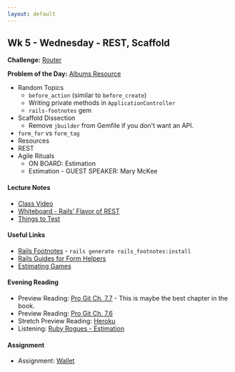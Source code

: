 ```yaml
---
layout: default
---
```


## Wk 5 - Wednesday - REST, Scaffold

**Challenge:** [Router](https://github.com/masonfmatthews/rails_assignments/blob/master/challenges/rails_router.md)

**Problem of the Day:** [Albums Resource](https://github.com/masonfmatthews/rails_assignments/blob/master/exercises/albums_resource)

* Random Topics
  * `before_action` (similar to `before_create`)
  * Writing private methods in `ApplicationController`
  * `rails-footnotes` gem
* Scaffold Dissection
  * Remove `jbuilder` from Gemfile if you don't want an API.
* `form_for` vs `form_tag`
* Resources
* REST
* Agile Rituals
  * ON BOARD: Estimation
  * Estimation - GUEST SPEAKER: Mary McKee

#### Lecture Notes

* [Class Video](https://youtu.be/XcaqVqr46A8)
* [Whiteboard - Rails' Flavor of REST](http://tiyd-rails.s3.amazonaws.com/pictures/uploaded_files/000/000/042/original/REST.jpg?1443636537)
* [Things to Test](../../things_to_test)

#### Useful Links

* [Rails Footnotes](https://github.com/josevalim/rails-footnotes) - `rails generate rails_footnotes:install`
* [Rails Guides for Form Helpers](http://guides.rubyonrails.org/form_helpers.html)
* [Estimating Games](estimating_games.pdf)

#### Evening Reading

* Preview Reading: [Pro Git Ch. 7.7](http://git-scm.com/book/en/v2/Git-Tools-Reset-Demystified) - This is maybe the best chapter in the book.
* Preview Reading: [Pro Git Ch. 7.6](http://git-scm.com/book/en/v2/Git-Tools-Rewriting-History)
* Stretch Preview Reading: [Heroku](https://devcenter.heroku.com/articles/getting-started-with-rails4)
* Listening: [Ruby Rogues - Estimation](https://devchat.tv/ruby-rogues/035-rr-estimation)

#### Assignment

* Assignment: [Wallet](https://github.com/tiyd-rails-2016-01/wallet)
<!-- * Feedback: [Wallet Feedback](feedback) -->
